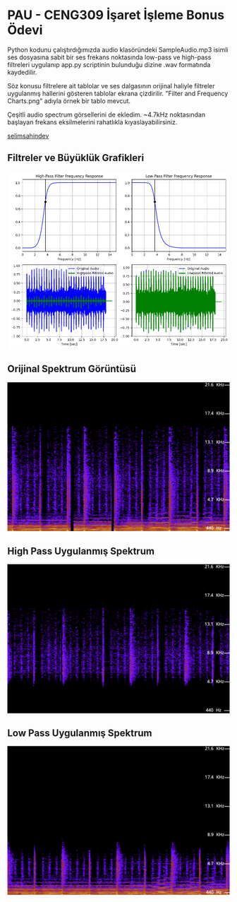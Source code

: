 # PAU - CENG309 İşaret İşleme Bonus Ödevi

Python kodunu çalıştırdığımızda audio klasöründeki SampleAudio.mp3 isimli ses
dosyasına sabit bir ses frekans noktasında low-pass ve high-pass filtreleri
uygulanıp app.py scriptinin bulunduğu dizine .wav formatında kaydedilir.

Söz konusu filtrelere ait tablolar ve ses dalgasının orijinal haliyle
filtreler uygulanmış hallerini gösteren tablolar ekrana çizdirilir.
"Filter and Frequency Charts.png" adıyla örnek bir tablo mevcut.

Çeşitli audio spectrum görsellerini de ekledim. ~4.7kHz noktasından
başlayan frekans eksilmelerini rahatlıkla kıyaslayabilirsiniz.

&NewLine;

[selimsahindev](https://github.com/selimsahindev)

&NewLine;

## Filtreler ve Büyüklük Grafikleri

![Sign-in Screen](</Filter and Frequency Charts.png>)

&NewLine;

## Orijinal Spektrum Görüntüsü
![Sign-in Screen](</Original Spectrum.png>)

## High Pass Uygulanmış Spektrum
![Sign-in Screen](</Highpass Spectrum.png>)

## Low Pass Uygulanmış Spektrum
![Sign-in Screen](</Lowpass Spectrum.png>)



